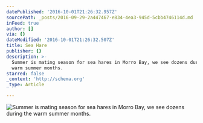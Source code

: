 ```yaml
---
datePublished: '2016-10-01T21:26:32.957Z'
sourcePath: _posts/2016-09-29-2a447467-e834-4ea3-945d-5cbb4746114d.md
inFeed: true
author: []
via: {}
dateModified: '2016-10-01T21:26:32.507Z'
title: Sea Hare
publisher: {}
description: >-
  Summer is mating season for sea hares in Morro Bay, we see dozens during the
  warm summer months.
starred: false
_context: 'http://schema.org'
_type: Article

---
```

![Summer is mating season for sea hares in Morro Bay, we see dozens during the warm summer months.](https://the-grid-user-content.s3-us-west-2.amazonaws.com/24beb845-5fd2-43bf-9373-275d012966dc.jpg)